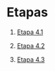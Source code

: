 # Etapas


1. [Etapa 4.1](ecommerce/processamento_de_vendas.sh)

2. [Etapa 4.2](ecommerce/processamento_de_vendas.sh)
   
3. [Etapa 4.3](ecommerce/consolidador_de_processamento_de_vendas.sh)

